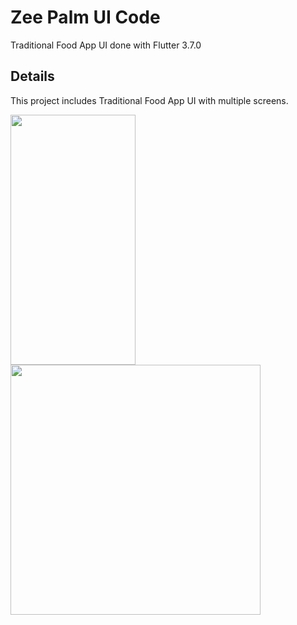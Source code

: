 # Zee Palm UI Code

Traditional Food App UI done with Flutter 3.7.0

## Details

This project includes Traditional Food App UI with multiple screens.

<img src="https://user-images.githubusercontent.com/128903428/235441178-7e627bb8-89a1-48d7-a20a-73999584c1b6.png" width="200" height="400" />
<img src="https://user-images.githubusercontent.com/128903428/235441257-64abf396-dd36-4e94-b818-da1fe32431f1.png" height="400" />
